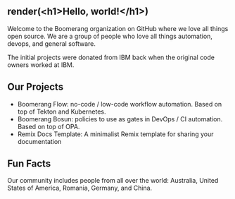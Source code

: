 ## render(\<h1\>Hello, world!\<\/h1\>)

Welcome to the Boomerang organization on GitHub where we love all things open source. We are a group of people who love all things automation, devops, and general software.

The initial projects were donated from IBM back when the original code owners worked at IBM.

## Our Projects

- Boomerang Flow: no-code / low-code workflow automation. Based on top of Tekton and Kubernetes.
- Boomerang Bosun: policies to use as gates in DevOps / CI automation. Based on top of OPA.
- Remix Docs Template: A minimalist Remix template for sharing your documentation

## Fun Facts

Our community includes people from all over the world: Australia, United States of America, Romania, Germany, and China.

